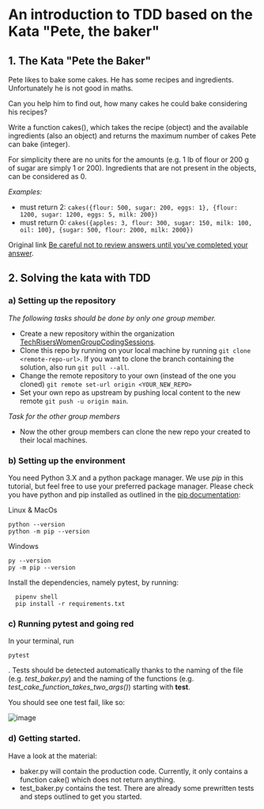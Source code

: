 # An introduction to TDD based on the Kata "Pete, the baker"

## 1. The Kata "Pete the Baker"

Pete likes to bake some cakes. He has some recipes and ingredients. Unfortunately he is not good in maths.

Can you help him to find out, how many cakes he could bake considering his recipes?

Write a function cakes(), which takes the recipe (object) and the available ingredients (also an object) and returns the maximum number of cakes Pete can bake (integer).

For simplicity there are no units for the amounts (e.g. 1 lb of flour or 200 g of sugar are simply 1 or 200). Ingredients that are not present in the objects, can be considered as 0.

_Examples:_
- must return 2:
 `cakes({flour: 500, sugar: 200, eggs: 1}, {flour: 1200, sugar: 1200, eggs: 5, milk: 200})` 
- must return 0:
  `cakes({apples: 3, flour: 300, sugar: 150, milk: 100, oil: 100}, {sugar: 500, flour: 2000, milk: 2000})`

Original link [Be careful not to review answers until you’ve completed your answer](https://www.codewars.com/kata/525c65e51bf619685c000059).

## 2. Solving the kata with TDD

### a) Setting up the repository
_The following tasks should be done by only one group member._
- Create a new repository within the organization [TechRisersWomenGroupCodingSessions](https://github.com/TechRisersWomenGroupCodingSessions).
- Clone this repo by running on your local machine by running `git clone <remote-repo-url>`. If you want to clone the branch containing the solution, also run `git pull --all`. 
- Change the remote repository to your own (instead of the one you cloned) `git remote set-url origin <YOUR_NEW_REPO>`
- Set your own repo as upstream by pushing local content to the new remote `git push -u origin main`.

_Task for the other group members_
- Now the other group members can clone the new repo your created to their local machines.

### b) Setting up the environment
You need Python 3.X and a python package manager. We use _pip_ in this tutorial, but feel free to use your preferred package manager. 
Please check you have python and pip installed as outlined in the [pip documentation](https://pip.pypa.io/en/stable/getting-started/):

Linux & MacOs
```
python --version
python -m pip --version
```

Windows
```
py --version
py -m pip --version
```
Install the dependencies, namely pytest, by running:
```
  pipenv shell
  pip install -r requirements.txt
```
### c) Running pytest and going red

In your terminal, run 
```
pytest
```
. 
Tests should be detected automatically thanks to the naming of the file (e.g. _test_baker.py_) and the naming of the functions (e.g. _test_cake_function_takes_two_args()_) starting with __test__.

You should see one test fail, like so:

![image](https://github.com/gros-pataplouf/pete_baker_onboarding/assets/92683838/9ecbd0cb-3508-430b-a3d3-9839756d0958)





### d) Getting started.
Have a look at the material:
- baker.py will contain the production code. Currently, it only contains a function cake() which does not return anything. 
-  test_baker.py contains the test. There are already some prewritten tests and steps outlined to get you started. 



